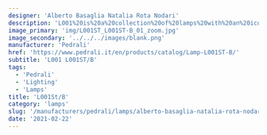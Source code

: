 ```yaml
---
designer: 'Alberto Basaglia Natalia Rota Nodari'
description: 'L001%20is%20a%20collection%20of%20lamps%20with%20an%20iconic%20design%20consisting%20of%20elements%20capable%20of%20creating%20different%20combinations.%20Floor%20lamp%20with%20injection%20moulded%20polycarbonate%20diffuser%20%D8%20520mm%2C%20steel%20base%20and%20central%20stem.%20Foot%20pedal%20to%20swith%20on.'
image_primary: 'img/L001ST_L001ST-B_01_zoom.jpg'
image_secondary: '../../../images/blank.png'
manufacturer: 'Pedrali'
href: 'https://www.pedrali.it/en/products/catalog/Lamp-L001ST-B/'
subtitle: 'L001 L001ST/B'
tags:
  - 'Pedrali'
  - 'Lighting'
  - 'Lamps'
title: 'L001St/B'
category: 'lamps'
slug: '/manufacturers/pedrali/lamps/alberto-basaglia-natalia-rota-nodari-l-001-st-b'
date: '2021-02-22'
---
```

